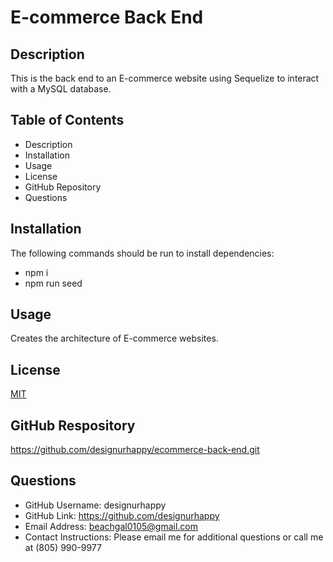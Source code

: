 # E-commerce Back End

## Description 
This is the back end to an E-commerce website using Sequelize to interact with a MySQL database.

  
## Table of Contents
* Description
* Installation
* Usage
* License
* GitHub Repository
* Questions

 
## Installation
The following commands should be run to install dependencies: 
* npm i 
* npm run seed

  
## Usage
Creates the architecture of E-commerce websites.

  
## License
[MIT](https://choosealicense.com/licenses/mit/)


## GitHub Respository
https://github.com/designurhappy/ecommerce-back-end.git


## Questions
* GitHub Username: designurhappy
* GitHub Link: https://github.com/designurhappy
* Email Address: beachgal0105@gmail.com
* Contact Instructions: Please email me for additional questions or call me at (805) 990-9977